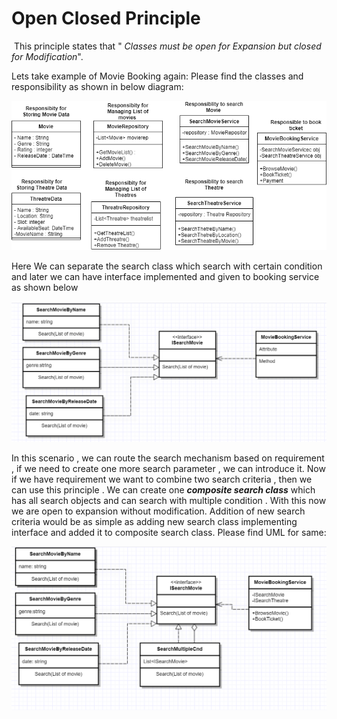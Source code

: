 <h1> Open Closed Principle</h1>

​						This principle states that " *Classes must be open for Expansion but closed for Modification*".

Lets take example of Movie Booking again: Please find the classes and responsibility as shown in below diagram: 

![](Images\SRP_ClassesWithResponsibility.png)



Here We can separate the search class which search with certain condition and later we can have interface implemented and given to booking service as shown below 

<img src="Images\OCD.png" style="zoom:70%;" />



In this scenario , we can route the search mechanism based on requirement , if we need to create one more search parameter , we can introduce it. Now if we have requirement we want to combine two search criteria , then we can use this principle . We can create one ***composite search class*** which has all search objects and can search with multiple condition . With this now we are open to expansion without modification. Addition of new search criteria would be as simple as adding new search class implementing interface and added it to composite search class. Please find UML for same: 



<img src="Images\OCD2.PNG" style="zoom:70%;" />







​	
